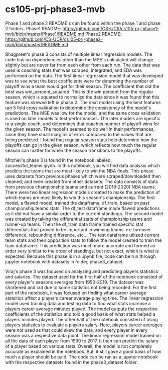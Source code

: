 # cs105-prj-phase3-mvb

Phase 1 and phase 2 README's can be found within the phase 1 and phase 2 folders.
Phase1 README: https://github.com/CS-UCR/cs105-prj-phase1-mvb/blob/master/Phase1/README.md
Phase2 README: https://github.com/CS-UCR/cs105-prj-phase2-mvb/blob/master/README.md

Bhagpreet's phase 3 consists of multiple linear regression models. The code has no dependencies other than the MSE's calculated will change slightly but are never far from each other from each run. The data that was used is coaching stats that was scraped, integrated, and EDA was performed on the data. The first linear regression model that was developed was to see what the best coefficients were for determing the number of playoff wins a team would get for their season. The coefficient that did the best was win_percent_squared. This is the win percent from the regular season, which is squared to normalize the data since it was found that this feature was skewed left in phase 2. The next model using the best features ran 5 fold cross validation to determine the consistency of the model's predictions. The MSE was low for the model, and the same cross validation is used on later models to test performances. The later models are specific to a single coach, and determines that coaches number of playoff wins for the given season. The model's seemed to do well in their performances, since they have small margins of error compared to the values that are being predicted. I found that regular season stats help determine how the playoffs can go in the given season, which reflects how much the regular season can matter for when the season transitions to the playoffs.

Mitchell's phase 3 is found in the notebook labeled, successful_teams.ipynb. In this notebook, you will find data analysis which predicts the teams that are most likely to win the NBA finals. This phase uses datasets from previous phases which were scraped/downloaded then cleaned, and even created from other datasets. The data consists of stats from previous championship teams and current (2019-2020) NBA teams. There were two linear regression models created to make the prediction of which teams are most likely to win this season's championship. The first model, a flawed model, trained the dataframe, df_train, based on past championship teams stats. The df_test dataframe made flawed predictions as it did not have a similar order to the current standings. The second model was created by taking the differential stats of championship teams and runner-up teams. Then the df_train data frame trained specific stat differentials that proved to be important in winning teams. ex: turnover difference, rebounding difference, etc... The test dataframe utlized current team stats and their opposition stats to follow the model created to train the train dataframe. This prediction was much more accurate and formed an order very similar to the order of standings, but not exact, which is what is expected. Because this phase is in a .ipynb file, code can be run through jupyter notebook with datasets in folder, phase3_dataset.


Viraj's phase 3 was focused on analyzing and predicting players statistics and salaries. The dataset used for the first half of the notebook consisted of every player's seasons averages from 1950-2019. The dataset was shortened and cut due to some statistics not being recorded. For the first part of the notebook, it was focused on finding what career average statsitics affect a player's career average playing time. The linear regression model used training data and testing data to find what stats increase a players career average minutes played. The model outputs the respective coefficients of the statistics and told a good basis of what stats helped a players minutes played. The other half of the notebook consisted of using players statistics to evaluate a players salary. Here, players career averages were not used as that could skew the data, and every player in every season was a respective data point. The linear regression model trained on all the data of each player from 1990 to 2017. It then can predict the salary of a player based on various stats. Overall, the model is not completely accurate as explained in the notebook. But, it still gave a good basis of how much a player should be paid. The code can be ran as a jupyter notebook with the respective datasets found in the phase3_dataset folder. 
